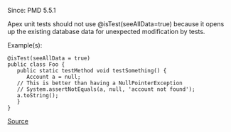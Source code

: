 Since: PMD 5.5.1

Apex unit tests should not use @isTest(seeAllData=true) because it opens up the existing database data for unexpected modification by tests.

Example(s):
```
@isTest(seeAllData = true)
public class Foo {
   public static testMethod void testSomething() {
      Account a = null;
   // This is better than having a NullPointerException
   // System.assertNotEquals(a, null, 'account not found');
   a.toString();
   }
}
```

[Source](https://pmd.github.io/pmd-5.5.4/pmd-apex/rules/apex/apexunit.html#ApexUnitTestShouldNotUseSeeAllDataTrue)
